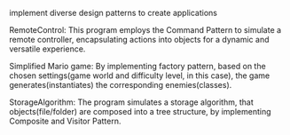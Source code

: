 implement diverse design patterns to create applications


RemoteControl:
This program employs the Command Pattern to simulate a remote controller, encapsulating actions into objects for a dynamic and versatile experience.

Simplified Mario game:
By implementing factory pattern, based on the chosen settings(game world and difficulty level, in this case), the game generates(instantiates) the corresponding enemies(classes).

StorageAlgorithm:
The program simulates a storage algorithm, that objects(file/folder) are composed into a tree structure, by implementing Composite and Visitor Pattern.